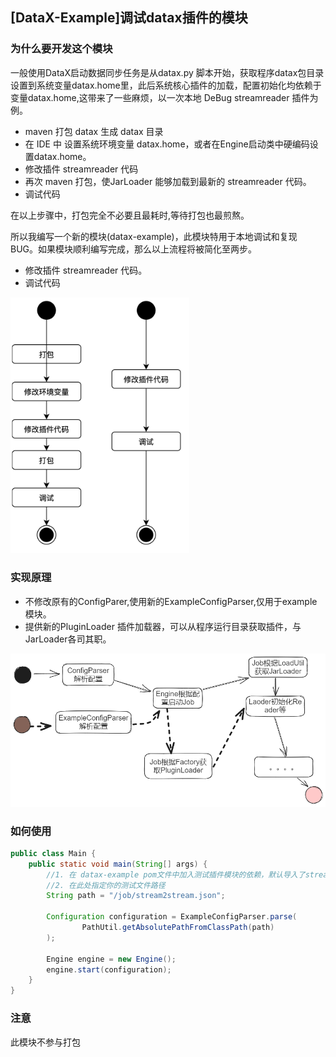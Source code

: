 ## [DataX-Example]调试datax插件的模块

### 为什么要开发这个模块

一般使用DataX启动数据同步任务是从datax.py 脚本开始，获取程序datax包目录设置到系统变量datax.home里，此后系统核心插件的加载，配置初始化均依赖于变量datax.home,这带来了一些麻烦，以一次本地 DeBug streamreader 插件为例。

- maven 打包 datax 生成 datax 目录
- 在 IDE 中 设置系统环境变量 datax.home，或者在Engine启动类中硬编码设置datax.home。
- 修改插件 streamreader 代码
- 再次 maven 打包，使JarLoader 能够加载到最新的 streamreader 代码。
- 调试代码

在以上步骤中，打包完全不必要且最耗时,等待打包也最煎熬。

所以我编写一个新的模块(datax-example)，此模块特用于本地调试和复现 BUG。如果模块顺利编写完成，那么以上流程将被简化至两步。

- 修改插件 streamreader 代码。
- 调试代码

<img src="img/img01.png" alt="img" style="zoom:40%;" />

### 实现原理

- 不修改原有的ConfigParer,使用新的ExampleConfigParser,仅用于example模块。
- 提供新的PluginLoader 插件加载器，可以从程序运行目录获取插件，与JarLoader各司其职。

![img](img/img02.png)

### 如何使用

```java
public class Main {
    public static void main(String[] args) {
        //1. 在 datax-example pom文件中加入测试插件模块的依赖，默认导入了streamreader/writer
        //2. 在此处指定你的测试文件路径
        String path = "/job/stream2stream.json";

        Configuration configuration = ExampleConfigParser.parse(
                PathUtil.getAbsolutePathFromClassPath(path)
        );

        Engine engine = new Engine();
        engine.start(configuration);
    }
}
```
### 注意
此模块不参与打包
